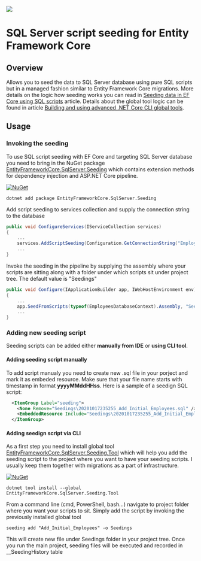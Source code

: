 ![](https://raw.githubusercontent.com/dejanstojanovic/sql-server-script-seeding/master/src/EntityFrameworkCore.SqlServer.Seeding/icon.png)

# SQL Server script seeding for Entity Framework Core

## Overview

Allows you to seed the data to SQL Server database using pure SQL scripts but in a managed fashion similar to Entity Framework Core migrations.
More details on the logic how seeding works you can read in [Seeding data in EF Core using SQL scripts](https://dejanstojanovic.net/aspnet/2020/september/seeding-data-in-ef-core-using-sql-scripts/) article.
Details about the global tool logic can be found in article [Building and using advanced .NET Core CLI global tools](https://dejanstojanovic.net/aspnet/2020/september/building-and-using-advanced-net-core-cli-global-tools/).

## Usage
### Invoking the seeding
To use SQL script seeding with EF Core and targeting SQL Server database you need to bring in the NuGet package [EntityFrameworkCore.SqlServer.Seeding](https://www.nuget.org/packages/EntityFrameworkCore.SqlServer.Seeding/) which contains extension methods for dependency injection and ASP.NET Core pipeline.

[![NuGet](https://img.shields.io/nuget/v/EntityFrameworkCore.SqlServer.Seeding.svg)](https://www.nuget.org/packages/EntityFrameworkCore.SqlServer.Seeding)
```
dotnet add package EntityFrameworkCore.SqlServer.Seeding
```

Add script seeding to services collection and supply the connection string to the database

```csharp
public void ConfigureServices(IServiceCollection services)
{
	...
	services.AddScriptSeeding(Configuration.GetConnectionString("EmployeesDatabase"));
	...
}
```

Invoke the seeding in the pipeline by supplying the assembly where your scripts are sitting along with a folder under which scripts sit under project tree. The default value is "Seedings"

```csharp
public void Configure(IApplicationBuilder app, IWebHostEnvironment env)
{
	...
    app.SeedFromScripts(typeof(EmployeesDatabaseContext).Assembly, "Seedings");
	...
}
```

### Adding new seeding script

Seeding scripts can be added either **manually from IDE** or **using CLI tool**.

#### Adding seeding script manually

To add script manualy you need to create new .sql file in your porject and mark it as embeded resource. Make sure that your file name starts with timestamp in format **yyyyMMddHHss**. Here is a sample of a seedign SQL script:

```xml
  <ItemGroup Label="seeding">
    <None Remove="Seedings\20201017235255_Add_Initial_Employees.sql" />
    <EmbeddedResource Include="Seedings\20201017235255_Add_Initial_Employees.sql" />
  </ItemGroup>
```

#### Adding seedign script via CLI

As a first step you need to install global tool [EntityFrameworkCore.SqlServer.Seeding.Tool](https://www.nuget.org/packages/EntityFrameworkCore.SqlServer.Seeding.Tool/) which will help you add the seeding script to the project where you want to have your seeding scripts.
I usually keep them together with migrations as a part of infrastructure.

[![NuGet](https://img.shields.io/nuget/v/EntityFrameworkCore.SqlServer.Seeding.Tool.svg)](https://www.nuget.org/packages/EntityFrameworkCore.SqlServer.Seeding.Tool)
```
dotnet tool install --global EntityFrameworkCore.SqlServer.Seeding.Tool 
```

From a command line (cmd, PowerShell, bash…) navigate to project folder where you want your scripts to sit.
Simply add the script by invoking the previously installed global tool

```
seeding add "Add_Initial_Employees" -o Seedings
```

This will create new file under Seedings folder in your project tree.
Once you run the main project, seeding files will be executed and recorded in __SeedingHistory table

